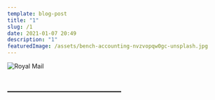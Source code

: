 ```yaml
---
template: blog-post
title: "1"
slug: /1
date: 2021-01-07 20:49
description: "1"
featuredImage: /assets/bench-accounting-nvzvopqw0gc-unsplash.jpg
---
```



![Royal Mail](/assets/royal-mail-unsplash.jpg "Royal Mail from Unsplash")

## \_\_\_\_\_\_\_\_\_\_\_\_\_\_\_\_\_\_\_\_\_\_\_\_\_\_

![]()